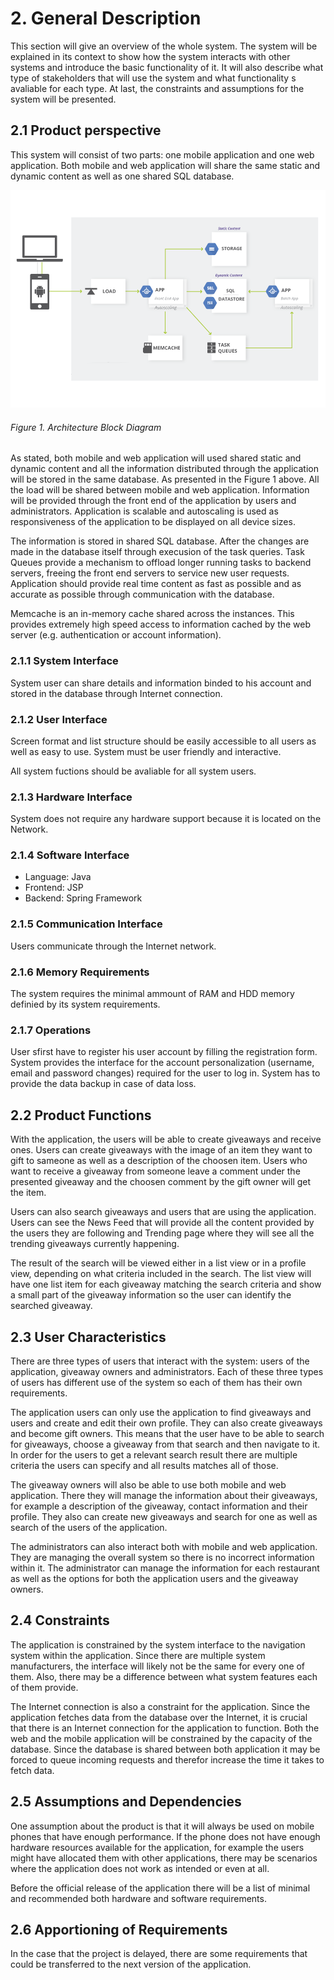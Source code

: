 # 2. General Description

This section will give an overview of the whole system. The system will be explained in its context to show how the system interacts with other systems and introduce the basic functionality of it. It will also describe what type of stakeholders that will use the system and what functionality s avaliable for each type. At last, the constraints and assumptions for the system will be presented.

## 2.1 Product perspective

This system will consist of two parts: one mobile application and one web application. Both mobile and web application will share the same static and dynamic content as well as one shared SQL database. 

[![Architecture Block Diagram](../images/block1.png)](../images/block1.png)
###### Figure 1. Architecture Block Diagram

As stated, both mobile and web application will used shared static and dynamic content and all the information distributed through the application will be stored in the same database. As presented in the Figure 1 above. All the load will be shared between mobile and web application. Information will be provided through the front end of the application by users and administrators. Application is scalable and autoscaling is used as responsiveness of the application to be displayed on all device sizes. 

The information is stored in shared SQL database. After the changes are made in the database itself through execusion of the task queries.
Task Queues provide a mechanism to offload longer running tasks to backend servers, freeing the front end servers to service new user requests. Application should provide real time content as fast as possible and as accurate as possible through communication with the database.

Memcache is an in-memory cache shared across the instances. This provides extremely high speed access to information cached by the web server (e.g. authentication or account information).

### 2.1.1 System Interface

System user can share details and information binded to his account and stored in the database through Internet connection.

### 2.1.2 User Interface

Screen format and list structure should be easily accessible to all users as well as easy to use. System must be user friendly and interactive.

All system fuctions should be avaliable for all system users.

### 2.1.3 Hardware Interface

System does not require any hardware support because it is located on the Network.

### 2.1.4 Software Interface

- Language: Java
- Frontend: JSP
- Backend: Spring Framework

### 2.1.5 Communication Interface

Users communicate through the Internet network.

### 2.1.6 Memory Requirements

The system requires the minimal ammount of RAM and HDD memory definied by its system requirements.

### 2.1.7 Operations

User sfirst have to register his user account by filling the registration form. System provides the interface for the account personalization (username, email and password changes) required for the user to log in. System has to provide the data backup in case of data loss.

## 2.2 Product Functions

With the application, the users will be able to create giveaways and receive ones. Users can create giveaways with the image of an item they want to gift to sameone as well as a description of the choosen item. Users who want to receive a giveaway from someone leave a comment under the presented giveaway and the choosen comment by the gift owner will get the item. 

Users can also search giveaways and users that are using the application. Users can see the News Feed that will provide all the content provided by the users they are following and Trending page where they will see all the trending giveaways currently happening.

The result of the search will be viewed either in a list view or in a profile view, depending on what criteria included in the search. The list view will have one list item for each giveaway matching the search criteria and show a small part of the giveaway information so the user can identify the searched giveaway. 

## 2.3 User Characteristics

There are three types of users that interact
with the system: users of the application, giveaway owners and administrators. Each of these three types of users 
has different use of the system so each of them has their own requirements.

The application users can only use the application to find giveaways and users and create and edit their own profile. They can also create giveaways and become gift owners. This means that the user have to be able to search for giveaways, choose a giveaway from that search and then navigate to it. In order for the users to get a relevant search result there are multiple criteria the users can specify and all results matches all of those.

The giveaway owners will also be able to use both mobile and web application. There they will manage the information about their giveaways, for example a description of the giveaway, contact information and their profile. They also can create new giveaways and search for one as well as search of the users of the application.

The administrators can also interact both with mobile and web application. They are managing the overall system so there is no incorrect information within it. The administrator can manage the information for each restaurant as well as the options for both the application users and the giveaway owners. 

## 2.4 Constraints

The application is constrained by the system interface to the navigation system within the application. Since there are multiple system manufacturers, the interface will likely not be the same for every one of them. Also, there may be a difference between what system features each of them provide.

The Internet connection is also a constraint for the application. Since the application fetches data from the database over the Internet, it is crucial that there is an Internet connection for the application to function. Both the web and the mobile application will be constrained by the capacity of the database. Since 
the database is shared between both application it may be forced to queue incoming requests and therefor increase the time it takes to fetch data.

## 2.5 Assumptions and Dependencies

One assumption about the product is that it will always be used on mobile phones that have enough performance. If the phone does not have enough hardware resources available for the application, for example the users might have allocated them with other applications, there may be scenarios where the application does not work as intended or even at all. 

Before the official release of the application there will be a list of minimal and recommended both hardware and software requirements.

## 2.6 Apportioning of Requirements

In the case that the project is delayed, there are some requirements that could be transferred to the next version of the application. 
